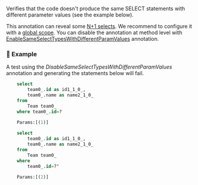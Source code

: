Verifies that the code doesn't produce the same SELECT statements with different parameter values (see the example below).

This annotation can reveal some [N+1 selects](Easily-detect-and-fix-N-plus-One-SELECT-with-QuickPerf). We recommend to configure it with a [global scope](QuickPerf#annotation-scopes).
You can disable the annotation at method level with [EnableSameSelectTypesWithDifferentParamValues](./@EnableSameSelectTypesWithDifferentParamValues) annotation.

### :mag_right: Example
A test using the _DisableSameSelectTypesWithDifferentParamValues_ annotation and generating the statements below will fail.

```sql
    select
        team0_.id as id1_1_0_,
        team0_.name as name2_1_0_ 
    from
        Team team0_ 
    where team0_.id=?
    
    Params:[(1)]
```

```sql
    select
        team0_.id as id1_1_0_,
        team0_.name as name2_1_0_ 
    from
        Team team0_ 
    where
        team0_.id=?"
    
    Params:[(2)]
```
